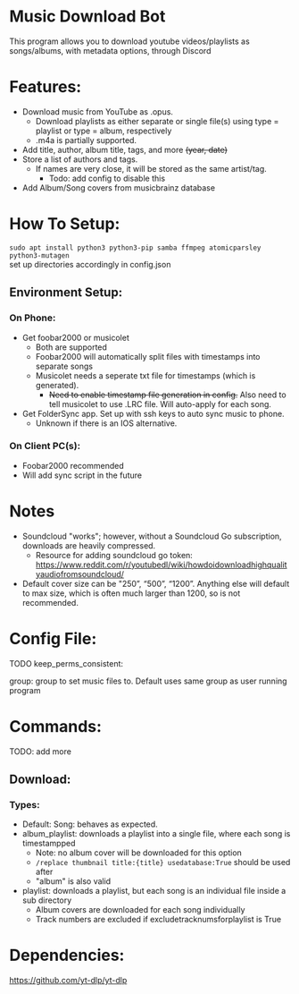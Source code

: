 # Music Download Bot
This program allows you to download youtube videos/playlists as songs/albums, with metadata options, through Discord

# Features:
* Download music from YouTube as .opus.  
  * Download playlists as either separate or single file(s) using type = playlist or type = album, respectively
  * .m4a is partially supported.
* Add title, author, album title, tags, and more ~~(year, date)~~  
* Store a list of authors and tags. 
  * If names are very close, it will be stored as the same artist/tag.
    * Todo: add config to disable this
* Add Album/Song covers from musicbrainz database

# How To Setup:
`sudo apt install python3 python3-pip samba ffmpeg atomicparsley python3-mutagen`  
set up directories accordingly in config.json  

## Environment Setup:
### On Phone:
* Get foobar2000 or musicolet
  * Both are supported
  * Foobar2000 will automatically split files with timestamps into separate songs
  * Musicolet needs a seperate txt file for timestamps (which is generated).  
    * ~~Need to enable timestamp file generation in config.~~ Also need to tell musicolet to use .LRC file. Will auto-apply for each song.
* Get FolderSync app. Set up with ssh keys to auto sync music to phone.
    * Unknown if there is an IOS alternative.

### On Client PC(s):
* Foobar2000 recommended  
* Will add sync script in the future

# Notes
* Soundcloud "works"; however, without a Soundcloud Go subscription, downloads are heavily compressed.
  * Resource for adding soundcloud go token: https://www.reddit.com/r/youtubedl/wiki/howdoidownloadhighqualityaudiofromsoundcloud/
* Default cover size can be "250”, “500”, “1200”. Anything else will default to max size, which is often much larger than 1200, so is not recommended.

# Config File:
TODO
keep_perms_consistent:  

group: group to set music files to. Default uses same group as user running program 


# Commands:
TODO: add more
## Download:
### Types:
- Default: Song: behaves as expected.
- album_playlist: downloads a playlist into a single file, where each song is timestampped
    - Note: no album cover will be downloaded for this option
    - `/replace thumbnail title:{title} usedatabase:True` should be used after
    - "album" is also valid
- playlist: downloads a playlist, but each song is an individual file inside a sub directory
    - Album covers are downloaded for each song individually
    - Track numbers are excluded if excludetracknumsforplaylist is True


# Dependencies:
https://github.com/yt-dlp/yt-dlp